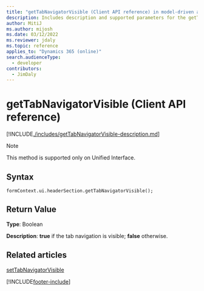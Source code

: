 ```yaml
---
title: "getTabNavigatorVisible (Client API reference) in model-driven apps"
description: Includes description and supported parameters for the getTabNavigationVisible method.
author: MitiJ
ms.author: mijosh
ms.date: 03/12/2022
ms.reviewer: jdaly
ms.topic: reference
applies_to: "Dynamics 365 (online)"
search.audienceType: 
  - developer
contributors:
  - JimDaly
---
```


# getTabNavigatorVisible (Client API reference)

[!INCLUDE[./includes/getTabNavigatorVisible-description.md](./includes/getTabNavigatorVisible-description.md)]

> [!NOTE]
> This method is supported only on Unified Interface.

## Syntax

`formContext.ui.headerSection.getTabNavigatorVisible();`

## Return Value

**Type**: Boolean

**Description**: **true** if the tab navigation is visible; **false** otherwise.

## Related articles

[setTabNavigatorVisible](setTabNavigatorVisible.md)

[!INCLUDE[footer-include](../../../../../includes/footer-banner.md)]
